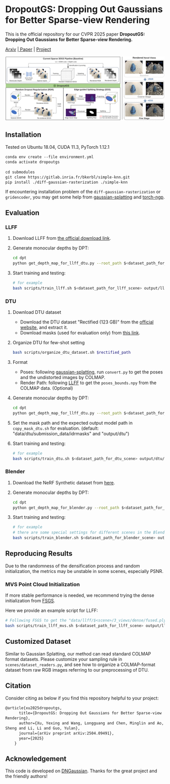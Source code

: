 # DropoutGS: Dropping Out Gaussians for Better Sparse-view Rendering

This is the official repository for our CVPR 2025 paper **DropoutGS: Dropping Out Gaussians for Better Sparse-view Rendering.**

[Arxiv](https://arxiv.org/abs/2504.09491) |[ Paper](assets/paper.pdf) | [Project](https://xuyx55.github.io/DropoutGS/)

![image](assets/main.svg)

## Installation

Tested on Ubuntu 18.04, CUDA 11.3, PyTorch 1.12.1

``````
conda env create --file environment.yml
conda activate dropoutgs

cd submodules
git clone https://gitlab.inria.fr/bkerbl/simple-knn.git
pip install ./diff-gaussian-rasterization ./simple-knn
``````

If encountering installation problem of the `diff-gaussian-rasterization` or `gridencoder`, you may get some help from [gaussian-splatting](https://github.com/graphdeco-inria/gaussian-splatting) and [torch-ngp](https://github.com/ashawkey/torch-ngp).

## Evaluation

### LLFF

1. Download LLFF from [the official download link](https://drive.google.com/drive/folders/128yBriW1IG_3NJ5Rp7APSTZsJqdJdfc1).
2. Generate monocular depths by DPT:

   ```bash
   cd dpt
   python get_depth_map_for_llff_dtu.py --root_path $<dataset_path_for_llff> --benchmark LLFF
   ```
3. Start training and testing:

   ```bash
   # for example
   bash scripts/train_llff.sh $<dataset_path_for_llff_scene> output/llff/$<llff_scene>
   ```

### DTU

1. Download DTU dataset

   - Download the DTU dataset "Rectified (123 GB)" from the [official website](https://roboimagedata.compute.dtu.dk/?page_id=36/), and extract it.
   - Download masks (used for evaluation only) from [this link](https://drive.google.com/file/d/1Yt5T3LJ9DZDiHbtd9PDFNHqJAd7wt-_E/view?usp=sharing).
2. Organize DTU for few-shot setting

   ```bash
   bash scripts/organize_dtu_dataset.sh $rectified_path
   ```
3. Format

   - Poses: following [gaussian-splatting](https://github.com/graphdeco-inria/gaussian-splatting), run `convert.py` to get the poses and the undistorted images by COLMAP.
   - Render Path: following [LLFF](https://github.com/Fyusion/LLFF) to get the `poses_bounds.npy` from the COLMAP data. (Optional)
4. Generate monocular depths by DPT:

   ```bash
   cd dpt
   python get_depth_map_for_llff_dtu.py --root_path $<dataset_path_for_dtu> --benchmark DTU
   ```
5. Set the mask path and the expected output model path in `copy_mask_dtu.sh` for evaluation. (default: "data/dtu/submission_data/idrmasks" and "output/dtu")
6. Start training and testing:

   ```bash
   # for example
   bash scripts/train_dtu.sh $<dataset_path_for_dtu_scene> output/dtu/$<dtu_scan>
   ```

### Blender

1. Download the NeRF Synthetic dataset from [here](https://drive.google.com/drive/folders/128yBriW1IG_3NJ5Rp7APSTZsJqdJdfc1?usp=sharing).
2. Generate monocular depths by DPT:

   ```bash
   cd dpt
   python get_depth_map_for_blender.py --root_path $<dataset_path_for_blender>
   ```
3. Start training and testing:

   ```bash
   # for example
   # there are some special settings for different scenes in the Blender dataset, please refer to "run_blender.sh".
   bash scripts/train_blender.sh $<dataset_path_for_blender_scene> output/blender/$<blender_scene>
   ```

## Reproducing Results

Due to the randomness of the densification process and random initialization, the metrics may be unstable in some scenes, especially PSNR.

### MVS Point Cloud Initialization

If more stable performance is needed, we recommend trying the dense initialization from [FSGS](https://github.com/VITA-Group/FSGS).

Here we provide an example script for LLFF:

```bash
# Following FSGS to get the "data/llff/$<scene>/3_views/dense/fused.ply" first
bash scripts/train_llff_mvs.sh $<dataset_path_for_llff_scene> output/llff_dense/$<llff_scene>
```

## Customized Dataset

Similar to Gaussian Splatting, our method can read standard COLMAP format datasets. Please customize your sampling rule in `scenes/dataset_readers.py`, and see how to organize a COLMAP-format dataset from raw RGB images referring to our preprocessing of DTU.

## Citation

Consider citing as below if you find this repository helpful to your project:

```
@article{xu2025dropoutgs,
      title={DropoutGS: Dropping Out Gaussians for Better Sparse-view Rendering},
      author={Xu, Yexing and Wang, Longguang and Chen, Minglin and Ao, Sheng and Li, Li and Guo, Yulan},
      journal={arXiv preprint arXiv:2504.09491},
      year={2025}
    }
```

## Acknowledgement

This code is developed on [DNGaussian](https://github.com/Fictionarry/DNGaussian). Thanks for the great project and the friendly authors!
